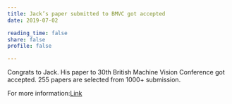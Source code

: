 ```yaml
---
title: Jack’s paper submitted to BMVC got accepted
date: 2019-07-02

reading_time: false
share: false
profile: false

---
```

Congrats to Jack. His paper to 30th British Machine Vision Conference got accepted. 255 papers are selected from 1000+ submission.
<!--more-->
For more information:[Link](https://bmvc2019.org/)